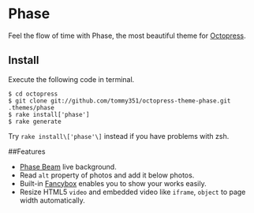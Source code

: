 # Phase

Feel the flow of time with Phase, the most beautiful theme for [Octopress](http://octopress.org/).

## Install

Execute the following code in terminal.

```
$ cd octopress
$ git clone git://github.com/tommy351/octopress-theme-phase.git .themes/phase
$ rake install['phase']
$ rake generate
```

Try `rake install\['phase'\]` instead if you have problems with zsh.

##Features

- [Phase Beam](https://www.youtube.com/watch?v=NhCXnWeXDT0) live background.
- Read `alt` property of photos and add it below photos.
- Built-in [Fancybox](http://fancyapps.com/fancybox/) enables you to show your works easily.
- Resize HTML5 `video` and embedded video like `iframe`, `object` to page width automatically.